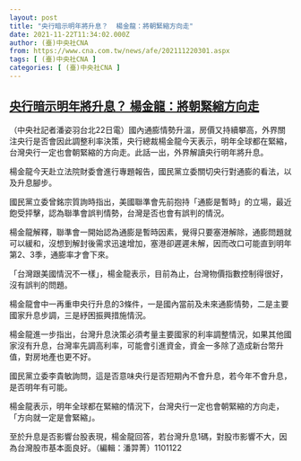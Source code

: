 ```yaml
---
layout: post
title: "央行暗示明年將升息？  楊金龍：將朝緊縮方向走"
date: 2021-11-22T11:34:02.000Z
author: (臺)中央社CNA
from: https://www.cna.com.tw/news/afe/202111220301.aspx
tags: [ (臺)中央社CNA ]
categories: [ (臺)中央社CNA ]
---
```

<!--1637580842000-->
[央行暗示明年將升息？  楊金龍：將朝緊縮方向走](https://www.cna.com.tw/news/afe/202111220301.aspx)
------

<div>
<div></div><div><p>（中央社記者潘姿羽台北22日電）國內通膨情勢升溫，房價又持續攀高，外界關注央行是否會因此調整利率決策，央行總裁楊金龍今天表示，明年全球都在緊縮，台灣央行一定也會朝緊縮的方向走。此話一出，外界解讀央行明年將升息。</p><p>楊金龍今天赴立法院財委會進行專題報告，國民黨立委關切央行對通膨的看法，以及升息腳步。</p><p>國民黨立委曾銘宗質詢時指出，美國聯準會先前抱持「通膨是暫時」的立場，最近飽受抨擊，認為聯準會誤判情勢，台灣是否也會有誤判的情況。</p><p>楊金龍解釋，聯準會一開始認為通膨是暫時因素，覺得只要塞港解除，通膨問題就可以緩和，沒想到解封後需求迅速增加，塞港卻遲遲未解，因而改口可能直到明年第2、3季，通膨率才會下來。</p><p>「台灣跟美國情況不一樣」，楊金龍表示，目前為止，台灣物價指數控制得很好，沒有誤判的問題。</p><p>楊金龍會中一再重申央行升息的3條件，一是國內當前及未來通膨情勢，二是主要國家升息步調，三是紓困振興措施情況。</p><p>楊金龍進一步指出，台灣升息決策必須考量主要國家的利率調整情況，如果其他國家沒有升息，台灣率先調高利率，可能會引進資金，資金一多除了造成新台幣升值，對房地產也更不好。</p><p>國民黨立委李貴敏詢問，這是否意味央行是否短期內不會升息，若今年不會升息，是否明年有可能。</p><p>楊金龍表示，明年全球都在緊縮的情況下，台灣央行一定也會朝緊縮的方向走，「方向就一定是會緊縮」。</p><p>至於升息是否影響台股表現，楊金龍回答，若台灣升息1碼，對股市影響不大，因為台灣股市基本面良好。（編輯：潘羿菁）1101122</p></div>
</div>
